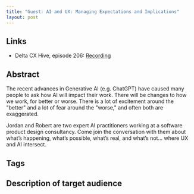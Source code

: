 ```yaml
---
title: "Guest: AI and UX: Managing Expectations and Implications"
layout: post
---
```


## Links

* Delta CX Hive, episode 206: [Recording](https://www.youtube.com/watch?v=dcUJEXftu20)

## Abstract

The recent advances in Generative AI (e.g. ChatGPT) have caused many people to ask how AI will impact their work. There will be changes to how we work, for better or worse. There is a lot of excitement around the "better" and a lot of fear around the "worse," and often both are exaggerated.

Jordan and Robert are two expert AI practitioners working at a software product design consultancy. Come join the conversation with them about what’s happening, what’s possible, what’s real, and what’s not... where UX and AI intersect.

## Tags

## Description of target audience
